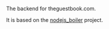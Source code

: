 The backend for theguestbook.com.

It is based on the [nodejs_boiler](https://github.com/thebradbain/nodejs_boiler) project.